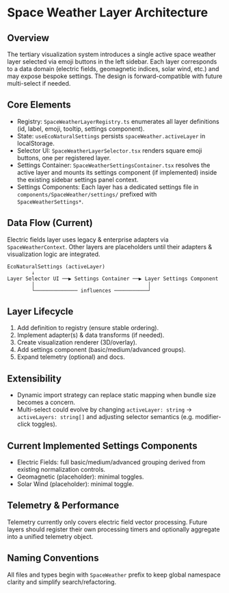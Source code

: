 # Space Weather Layer Architecture

## Overview
The tertiary visualization system introduces a single active space weather layer selected via emoji buttons in the left sidebar. Each layer corresponds to a data domain (electric fields, geomagnetic indices, solar wind, etc.) and may expose bespoke settings. The design is forward-compatible with future multi-select if needed.

## Core Elements
- Registry: `SpaceWeatherLayerRegistry.ts` enumerates all layer definitions (id, label, emoji, tooltip, settings component).
- State: `useEcoNaturalSettings` persists `spaceWeather.activeLayer` in localStorage.
- Selector UI: `SpaceWeatherLayerSelector.tsx` renders square emoji buttons, one per registered layer.
- Settings Container: `SpaceWeatherSettingsContainer.tsx` resolves the active layer and mounts its settings component (if implemented) inside the existing sidebar settings panel context.
- Settings Components: Each layer has a dedicated settings file in `components/SpaceWeather/settings/` prefixed with `SpaceWeatherSettings*`.

## Data Flow (Current)
Electric fields layer uses legacy & enterprise adapters via `SpaceWeatherContext`. Other layers are placeholders until their adapters & visualization logic are integrated.

```
EcoNaturalSettings (activeLayer)
        ↓
Layer Selector UI ──▶ Settings Container ──▶ Layer Settings Component
        │                                     │
        └────────────── influences ───────────┘
```

## Layer Lifecycle
1. Add definition to registry (ensure stable ordering).
2. Implement adapter(s) & data transforms (if needed).
3. Create visualization renderer (3D/overlay).
4. Add settings component (basic/medium/advanced groups).
5. Expand telemetry (optional) and docs.

## Extensibility
- Dynamic import strategy can replace static mapping when bundle size becomes a concern.
- Multi-select could evolve by changing `activeLayer: string` → `activeLayers: string[]` and adjusting selector semantics (e.g. modifier-click toggles).

## Current Implemented Settings Components
- Electric Fields: full basic/medium/advanced grouping derived from existing normalization controls.
- Geomagnetic (placeholder): minimal toggles.
- Solar Wind (placeholder): minimal toggle.

## Telemetry & Performance
Telemetry currently only covers electric field vector processing. Future layers should register their own processing timers and optionally aggregate into a unified telemetry object.

## Naming Conventions
All files and types begin with `SpaceWeather` prefix to keep global namespace clarity and simplify search/refactoring.
